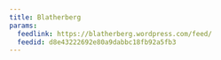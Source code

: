 ```yaml
---
title: Blatherberg
params:
  feedlink: https://blatherberg.wordpress.com/feed/
  feedid: d8e43222692e80a9dabbc18fb92a5fb3
---
```


